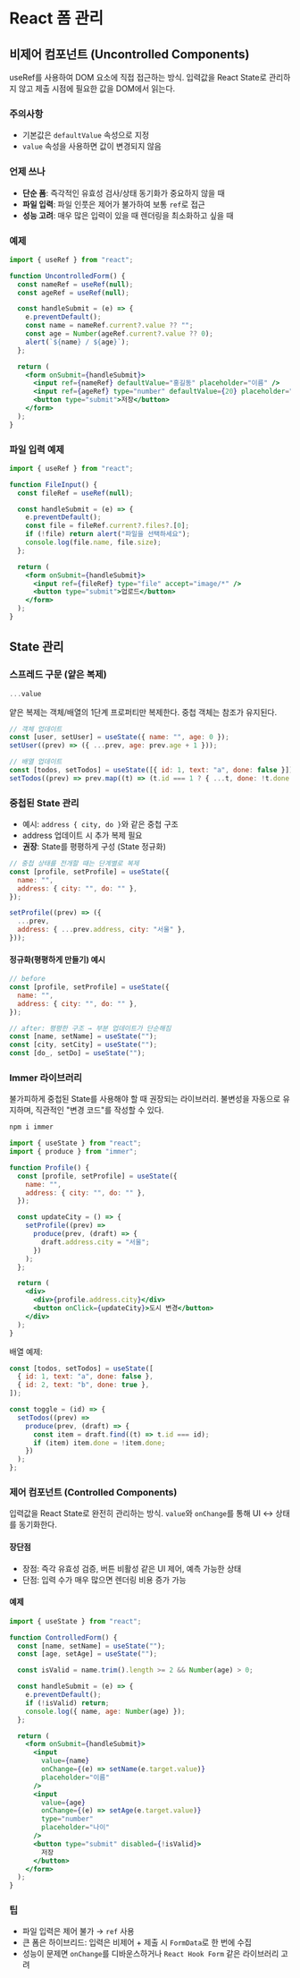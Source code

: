 # React 폼 관리

## 비제어 컴포넌트 (Uncontrolled Components)

useRef를 사용하여 DOM 요소에 직접 접근하는 방식. 입력값을 React State로 관리하지 않고 제출 시점에 필요한 값을 DOM에서 읽는다.

### 주의사항

- 기본값은 `defaultValue` 속성으로 지정
- `value` 속성을 사용하면 값이 변경되지 않음

### 언제 쓰나

- **단순 폼**: 즉각적인 유효성 검사/상태 동기화가 중요하지 않을 때
- **파일 입력**: 파일 인풋은 제어가 불가하여 보통 `ref`로 접근
- **성능 고려**: 매우 많은 입력이 있을 때 렌더링을 최소화하고 싶을 때

### 예제

```jsx
import { useRef } from "react";

function UncontrolledForm() {
  const nameRef = useRef(null);
  const ageRef = useRef(null);

  const handleSubmit = (e) => {
    e.preventDefault();
    const name = nameRef.current?.value ?? "";
    const age = Number(ageRef.current?.value ?? 0);
    alert(`${name} / ${age}`);
  };

  return (
    <form onSubmit={handleSubmit}>
      <input ref={nameRef} defaultValue="홍길동" placeholder="이름" />
      <input ref={ageRef} type="number" defaultValue={20} placeholder="나이" />
      <button type="submit">저장</button>
    </form>
  );
}
```

### 파일 입력 예제

```jsx
import { useRef } from "react";

function FileInput() {
  const fileRef = useRef(null);

  const handleSubmit = (e) => {
    e.preventDefault();
    const file = fileRef.current?.files?.[0];
    if (!file) return alert("파일을 선택하세요");
    console.log(file.name, file.size);
  };

  return (
    <form onSubmit={handleSubmit}>
      <input ref={fileRef} type="file" accept="image/*" />
      <button type="submit">업로드</button>
    </form>
  );
}
```

## State 관리

### 스프레드 구문 (얕은 복제)

```javascript
...value
```

얕은 복제는 객체/배열의 1단계 프로퍼티만 복제한다. 중첩 객체는 참조가 유지된다.

```jsx
// 객체 업데이트
const [user, setUser] = useState({ name: "", age: 0 });
setUser((prev) => ({ ...prev, age: prev.age + 1 }));

// 배열 업데이트
const [todos, setTodos] = useState([{ id: 1, text: "a", done: false }]);
setTodos((prev) => prev.map((t) => (t.id === 1 ? { ...t, done: !t.done } : t)));
```

### 중첩된 State 관리

- 예시: `address { city, do }`와 같은 중첩 구조
- address 업데이트 시 추가 복제 필요
- **권장**: State를 평평하게 구성 (State 정규화)

```jsx
// 중첩 상태를 전개할 때는 단계별로 복제
const [profile, setProfile] = useState({
  name: "",
  address: { city: "", do: "" },
});

setProfile((prev) => ({
  ...prev,
  address: { ...prev.address, city: "서울" },
}));
```

#### 정규화(평평하게 만들기) 예시

```jsx
// before
const [profile, setProfile] = useState({
  name: "",
  address: { city: "", do: "" },
});

// after: 평평한 구조 → 부분 업데이트가 단순해짐
const [name, setName] = useState("");
const [city, setCity] = useState("");
const [do_, setDo] = useState("");
```

### Immer 라이브러리

불가피하게 중첩된 State를 사용해야 할 때 권장되는 라이브러리. 불변성을 자동으로 유지하며, 직관적인 "변경 코드"를 작성할 수 있다.

```bash
npm i immer
```

```jsx
import { useState } from "react";
import { produce } from "immer";

function Profile() {
  const [profile, setProfile] = useState({
    name: "",
    address: { city: "", do: "" },
  });

  const updateCity = () => {
    setProfile((prev) =>
      produce(prev, (draft) => {
        draft.address.city = "서울";
      })
    );
  };

  return (
    <div>
      <div>{profile.address.city}</div>
      <button onClick={updateCity}>도시 변경</button>
    </div>
  );
}
```

배열 예제:

```jsx
const [todos, setTodos] = useState([
  { id: 1, text: "a", done: false },
  { id: 2, text: "b", done: true },
]);

const toggle = (id) => {
  setTodos((prev) =>
    produce(prev, (draft) => {
      const item = draft.find((t) => t.id === id);
      if (item) item.done = !item.done;
    })
  );
};
```

### 제어 컴포넌트 (Controlled Components)

입력값을 React State로 완전히 관리하는 방식. `value`와 `onChange`를 통해 UI ↔ 상태를 동기화한다.

#### 장단점

- 장점: 즉각 유효성 검증, 버튼 비활성 같은 UI 제어, 예측 가능한 상태
- 단점: 입력 수가 매우 많으면 렌더링 비용 증가 가능

#### 예제

```jsx
import { useState } from "react";

function ControlledForm() {
  const [name, setName] = useState("");
  const [age, setAge] = useState("");

  const isValid = name.trim().length >= 2 && Number(age) > 0;

  const handleSubmit = (e) => {
    e.preventDefault();
    if (!isValid) return;
    console.log({ name, age: Number(age) });
  };

  return (
    <form onSubmit={handleSubmit}>
      <input
        value={name}
        onChange={(e) => setName(e.target.value)}
        placeholder="이름"
      />
      <input
        value={age}
        onChange={(e) => setAge(e.target.value)}
        type="number"
        placeholder="나이"
      />
      <button type="submit" disabled={!isValid}>
        저장
      </button>
    </form>
  );
}
```

### 팁

- 파일 입력은 제어 불가 → `ref` 사용
- 큰 폼은 하이브리드: 입력은 비제어 + 제출 시 `FormData`로 한 번에 수집
- 성능이 문제면 `onChange`를 디바운스하거나 `React Hook Form` 같은 라이브러리 고려
